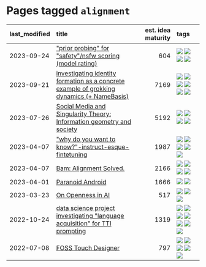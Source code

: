 # Pages tagged `alignment`

|last_modified|title|est. idea maturity|tags
|:---|:---|---:|:---|
|2023-09-24|["prior probing" for "safety"/nsfw scoring (model rating)](../prior_probing.md)|604|[![](https://img.shields.io/badge/tag-alignment-50c04b)](../tags/alignment.md) [![](https://img.shields.io/badge/tag-experimental-a68128)](../tags/experimental.md) [![](https://img.shields.io/badge/tag-mechanistic_interpretability-8a140)](../tags/mechanistic_interpretability.md) [![](https://img.shields.io/badge/tag-wip-29349d)](../tags/wip.md)|
|2023-09-21|[investigating identity formation as a concrete example of grokking dynamics (+ NameBasis)](../identity_grokking_dynamics.md)|7169|[![](https://img.shields.io/badge/tag-alignment-50c04b)](../tags/alignment.md) [![](https://img.shields.io/badge/tag-experimental-a68128)](../tags/experimental.md) [![](https://img.shields.io/badge/tag-interpretability-936135)](../tags/interpretability.md) [![](https://img.shields.io/badge/tag-publication-96f12e)](../tags/publication.md) [![](https://img.shields.io/badge/tag-safety-deeba9)](../tags/safety.md) [![](https://img.shields.io/badge/tag-wip-29349d)](../tags/wip.md)|
|2023-07-26|[Social Media and Singularity Theory: Information geometry and society](../social_singularities.md)|5192|[![](https://img.shields.io/badge/tag-alignment-50c04b)](../tags/alignment.md) [![](https://img.shields.io/badge/tag-information_geometry-e168be)](../tags/information_geometry.md) [![](https://img.shields.io/badge/tag-philosophy-b08442)](../tags/philosophy.md) [![](https://img.shields.io/badge/tag-publication-96f12e)](../tags/publication.md)|
|2023-04-07|["why do you want to know?"-instruct-esque-fintetuning](../whydoyouwantoknow.md)|1987|[![](https://img.shields.io/badge/tag-aiethics-7a169c)](../tags/aiethics.md) [![](https://img.shields.io/badge/tag-alignment-50c04b)](../tags/alignment.md) [![](https://img.shields.io/badge/tag-dialogue-254eb)](../tags/dialogue.md) [![](https://img.shields.io/badge/tag-models-fde018)](../tags/models.md) [![](https://img.shields.io/badge/tag-wip-29349d)](../tags/wip.md)|
|2023-04-07|[Bam: Alignment Solved.](../ezmode_alignment.md)|2166|[![](https://img.shields.io/badge/tag-alignment-50c04b)](../tags/alignment.md) [![](https://img.shields.io/badge/tag-dataset-96bcc)](../tags/dataset.md) [![](https://img.shields.io/badge/tag-experimental-a68128)](../tags/experimental.md) [![](https://img.shields.io/badge/tag-meta-e839f4)](../tags/meta.md)|
|2023-04-01|[Paranoid Android](../paranoid-android.md)|1666|[![](https://img.shields.io/badge/tag-alignment-50c04b)](../tags/alignment.md) [![](https://img.shields.io/badge/tag-experimental-a68128)](../tags/experimental.md)|
|2023-03-23|[On Openness in AI](../on_openness_in_ai.md)|517|[![](https://img.shields.io/badge/tag-alignment-50c04b)](../tags/alignment.md) [![](https://img.shields.io/badge/tag-publication-96f12e)](../tags/publication.md) [![](https://img.shields.io/badge/tag-publicgood-b5ec2c)](../tags/publicgood.md)|
|2022-10-24|[data science project investigating "language acquisition" for TTI prompting](../tti_language_aqcuisition.md)|1319|[![](https://img.shields.io/badge/tag-alignment-50c04b)](../tags/alignment.md) [![](https://img.shields.io/badge/tag-dataset-96bcc)](../tags/dataset.md) [![](https://img.shields.io/badge/tag-experimental-a68128)](../tags/experimental.md) [![](https://img.shields.io/badge/tag-prompting-77485f)](../tags/prompting.md) [![](https://img.shields.io/badge/tag-publication-96f12e)](../tags/publication.md) [![](https://img.shields.io/badge/tag-publicgood-b5ec2c)](../tags/publicgood.md) [![](https://img.shields.io/badge/tag-stability-e8ae48)](../tags/stability.md)|
|2022-07-08|[FOSS Touch Designer](../FOSS_touch_designer.md)|797|[![](https://img.shields.io/badge/tag-alignment-50c04b)](../tags/alignment.md) [![](https://img.shields.io/badge/tag-animation-8fb3d)](../tags/animation.md) [![](https://img.shields.io/badge/tag-publicgood-b5ec2c)](../tags/publicgood.md) [![](https://img.shields.io/badge/tag-tooling-683f3)](../tags/tooling.md) [![](https://img.shields.io/badge/tag-wip-29349d)](../tags/wip.md)|